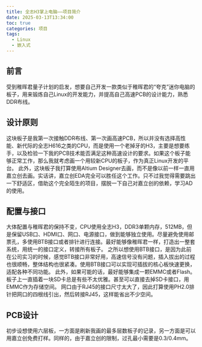 ```yaml
---
title: 全志H3掌上电脑——项目简介
date: 2025-03-13T13:34:00
toc: true
categories: 项目
tags:
  - Linux
  - 嵌入式
---
```

## 前言
受到稚晖君量子计划的启发，想要自己开发一款类似于稚晖君的“夸克”迷你电脑的板子，用来锻炼自己Linux的开发能力，并提高自己高速PCB的设计能力，熟悉DDR布线。

<!-- more -->

## 设计原则
这块板子是我第一次接触DDR布线、第一次画高速PCB，所以并没有选择高性能、新代际的全志H616之类的CPU，而是使用一个老掉牙的H3，主要是想要练手，以及检验一下我的PCB技术能否满足这种高速设计的要求。如果这个板子能够正常工作，那么我就考虑画一个用较新CPU的板子，作为真正Linux开发的平台。
此外，这块板子我打算使用Altium Designer去画，而不是像以前一样一直用嘉立创去画。实话讲，嘉立创EDA完全可以胜任这个工作。只不过我觉得需要跳出一下舒适区，借助这个完全陌生的项目，摆脱一下自己对嘉立创的依赖，学习AD的使用。
## 配置与接口
大体配置与稚晖君的保持不变，CPU使用全志H3，DDR3单颗内存，512MB，但是保留USB口、HDMI口、网口、电源接口，做到能够独立使用。尽量避免使用邮票孔，多使用BTB接口或者排针进行连接。最好能够像稚晖君一样，打造出一整套系统，用统一的接口定义，转接所有板子。
之所以想使用BTB接口，是因为此前在公司实习的时候，感觉BTB接口非常好用，高速信号没有问题，插入拔出的过程也很顺畅，整体结构也很紧凑。使用BTB接口可以实现可插拔的核心板快速更换，适配各种不同功能。
此外，如果可能的话，最好能够集成一颗EMMC或者Flash。板子上一直插着一块SD卡总是有些不太优雅。甚至可以直接去掉SD卡接口，用EMMC作为存储空间。
网口由于RJ45的接口尺寸太大了，因此打算使用PH2.0排针把网口的四根线引出，然后转接RJ45，这样能省出不少空间。
## PCB设计
初步设想使用六层板，一方面是刷新我画的最多层数板子的记录，另一方面是可以用嘉立创免费打样。同样的，由于嘉立创的限制，过孔最小需要是0.3/0.4mm。